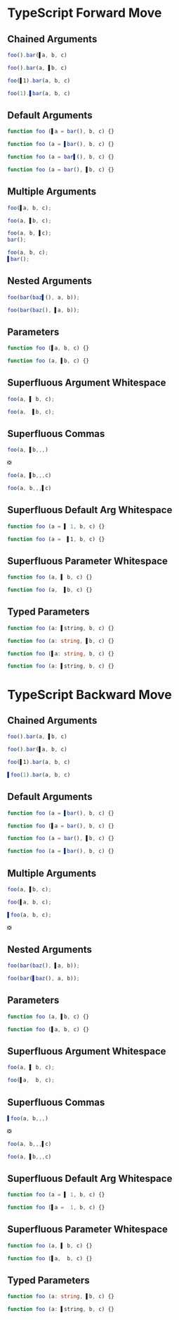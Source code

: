 # TypeScript Forward Move
## Chained Arguments
```typescript
foo().bar(▌a, b, c)
```
```typescript
foo().bar(a, ▌b, c)
```

```typescript
foo(▌1).bar(a, b, c)
```
```typescript
foo(1).▌bar(a, b, c)
```

## Default Arguments
```typescript
function foo (▌a = bar(), b, c) {}
```
```typescript
function foo (a = ▌bar(), b, c) {}
```

```typescript
function foo (a = bar▌(), b, c) {}
```
```typescript
function foo (a = bar(), ▌b, c) {}
```

## Multiple Arguments
```typescript
foo(▌a, b, c);
```
```typescript
foo(a, ▌b, c);
```

```typescript
foo(a, b, ▌c);
bar();
```
```typescript
foo(a, b, c);
▌bar();
```

## Nested Arguments
```typescript
foo(bar(baz▌(), a, b));
```
```typescript
foo(bar(baz(), ▌a, b));
```

## Parameters
```typescript
function foo (▌a, b, c) {}
```
```typescript
function foo (a, ▌b, c) {}
```

## Superfluous Argument Whitespace
```typescript
foo(a, ▌ b, c);
```
```typescript
foo(a,  ▌b, c);
```

## Superfluous Commas
```typescript
foo(a, ▌b,,,)
```
```typescript
❎
```
```typescript
foo(a, ▌b,,,c)
```
```typescript
foo(a, b,,,▌c)
```

## Superfluous Default Arg Whitespace
```typescript
function foo (a = ▌ 1, b, c) {}
```
```typescript
function foo (a =  ▌1, b, c) {}
```

## Superfluous Parameter Whitespace
```typescript
function foo (a, ▌ b, c) {}
```
```typescript
function foo (a,  ▌b, c) {}
```

## Typed Parameters
```typescript
function foo (a: ▌string, b, c) {}
```
```typescript
function foo (a: string, ▌b, c) {}
```

```typescript
function foo (▌a: string, b, c) {}
```
```typescript
function foo (a: ▌string, b, c) {}
```

# TypeScript Backward Move
## Chained Arguments
```typescript
foo().bar(a, ▌b, c)
```
```typescript
foo().bar(▌a, b, c)
```

```typescript
foo(▌1).bar(a, b, c)
```
```typescript
▌foo(1).bar(a, b, c)
```

## Default Arguments
```typescript
function foo (a = ▌bar(), b, c) {}
```
```typescript
function foo (▌a = bar(), b, c) {}
```

```typescript
function foo (a = bar(), ▌b, c) {}
```
```typescript
function foo (a = ▌bar(), b, c) {}
```

## Multiple Arguments
```typescript
foo(a, ▌b, c);
```
```typescript
foo(▌a, b, c);
```

```typescript
▌foo(a, b, c);
```
```typescript
❎
```

## Nested Arguments
```typescript
foo(bar(baz(), ▌a, b));
```
```typescript
foo(bar(▌baz(), a, b));
```

## Parameters
```typescript
function foo (a, ▌b, c) {}
```
```typescript
function foo (▌a, b, c) {}
```

## Superfluous Argument Whitespace
```typescript
foo(a, ▌ b, c);
```
```typescript
foo(▌a,  b, c);
```

## Superfluous Commas
```typescript
▌foo(a, b,,,)
```
```typescript
❎
```
```typescript
foo(a, b,,,▌c)
```
```typescript
foo(a, ▌b,,,c)
```

## Superfluous Default Arg Whitespace
```typescript
function foo (a = ▌ 1, b, c) {}
```
```typescript
function foo (▌a =  1, b, c) {}
```

## Superfluous Parameter Whitespace
```typescript
function foo (a, ▌ b, c) {}
```
```typescript
function foo (▌a,  b, c) {}
```

## Typed Parameters
```typescript
function foo (a: string, ▌b, c) {}
```
```typescript
function foo (a: ▌string, b, c) {}
```

